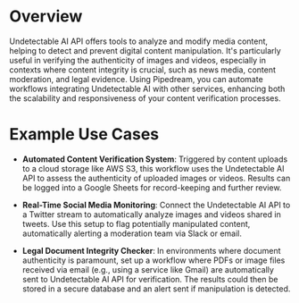 # Overview

Undetectable AI API offers tools to analyze and modify media content, helping to detect and prevent digital content manipulation. It's particularly useful in verifying the authenticity of images and videos, especially in contexts where content integrity is crucial, such as news media, content moderation, and legal evidence. Using Pipedream, you can automate workflows integrating Undetectable AI with other services, enhancing both the scalability and responsiveness of your content verification processes.

# Example Use Cases

- **Automated Content Verification System**: Triggered by content uploads to a cloud storage like AWS S3, this workflow uses the Undetectable AI API to assess the authenticity of uploaded images or videos. Results can be logged into a Google Sheets for record-keeping and further review.

- **Real-Time Social Media Monitoring**: Connect the Undetectable AI API to a Twitter stream to automatically analyze images and videos shared in tweets. Use this setup to flag potentially manipulated content, automatically alerting a moderation team via Slack or email.

- **Legal Document Integrity Checker**: In environments where document authenticity is paramount, set up a workflow where PDFs or image files received via email (e.g., using a service like Gmail) are automatically sent to Undetectable AI API for verification. The results could then be stored in a secure database and an alert sent if manipulation is detected.
